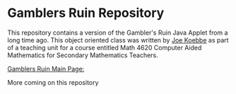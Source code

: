 # Gamblers Ruin Repository

This repository contains a version of the Gambler's Ruin Java Applet from a long time ago. This object oriented class was written
by [Joe Koebbe](http://jvkoebbe.github.io/gamblersruin/main) as part of a teaching unit for a course entitled Math 4620 Computer
Aided Mathematics for Secondary Mathematics Teachers.

[Gamblers Ruin Main Page:](https://jvkoebbe.github.io/gamblersruin/main)

More coming on this repository
